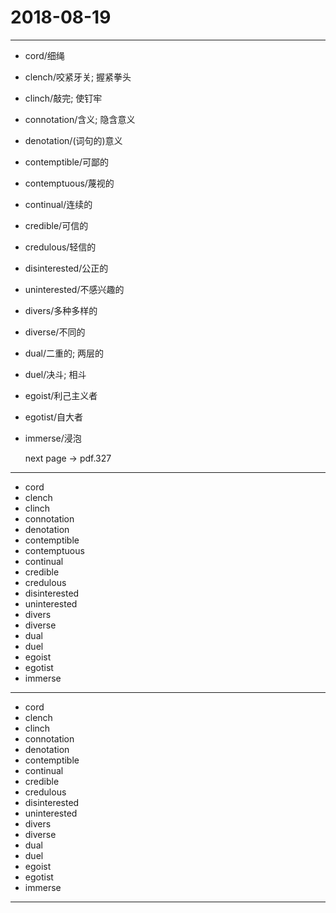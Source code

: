 # 2018-08-19

---

- cord/细绳
- clench/咬紧牙关; 握紧拳头
- clinch/敲完; 使钉牢
- connotation/含义; 隐含意义
- denotation/(词句的)意义
- contemptible/可鄙的
- contemptuous/蔑视的
- continual/连续的
- credible/可信的
- credulous/轻信的
- disinterested/公正的
- uninterested/不感兴趣的
- divers/多种多样的
- diverse/不同的
- dual/二重的; 两层的
- duel/决斗; 相斗
- egoist/利己主义者
- egotist/自大者
- immerse/浸泡

    next page -> pdf.327

---

- cord
- clench
- clinch
- connotation
- denotation
- contemptible
- contemptuous
- continual
- credible
- credulous
- disinterested
- uninterested
- divers
- diverse
- dual
- duel
- egoist
- egotist
- immerse

---

- cord
- clench
- clinch
- connotation
- denotation
- contemptible
- continual
- credible
- credulous
- disinterested
- uninterested
- divers
- diverse
- dual
- duel
- egoist
- egotist
- immerse

---
